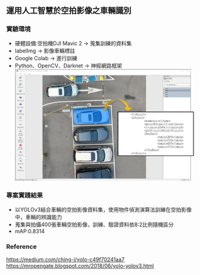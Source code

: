 ## 運用人工智慧於空拍影像之車輛識別
### 實驗環境
- 硬體設備:空拍機DJI Mavic 2 -> 蒐集訓練的資料集
- labelImg -> 影像車輛標註
- Google Colab -> 進行訓練
- Python、OpenCV、Darknet -> 神經網路框架
![image](https://github.com/jui-pung/VehicleRecognition_YOLO/blob/fb94738235c8a7b2381bc0b71acec6d8462ecd7c/labelImg_process.png)
### 專案實踐結果
- 以YOLOv3結合車輛的空拍影像資料集，使用物件偵測演算法訓練在空拍影像中，車輛的辨識能力
- 蒐集與拍攝400張車輛空拍影像，訓練、驗證資料依8:2比例隨機區分
- mAP:0.8314
### Reference
https://medium.com/ching-i/yolo-c49f70241aa7<br>
https://mropengate.blogspot.com/2018/06/yolo-yolov3.html
